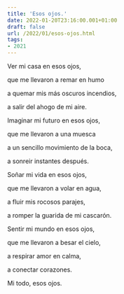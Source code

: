 ```yaml
---
title: 'Esos ojos.'
date: 2022-01-20T23:16:00.001+01:00
draft: false
url: /2022/01/esos-ojos.html
tags: 
- 2021
---
```


Ver mi casa en esos ojos,

que me llevaron a remar en humo

a quemar mis más oscuros incendios,

a salir del ahogo de mi aire.

  

Imaginar mi futuro en esos ojos,

que me llevaron a una muesca

a un sencillo movimiento de la boca,

a sonreir instantes después.

  

Soñar mi vida en esos ojos,

que me llevaron a volar en agua,

a fluir mis rocosos parajes,

a romper la guarida de mi cascarón.

  

Sentir mi mundo en esos ojos,

que me llevaron a besar el cielo,

a respirar amor en calma,

a conectar corazones.

  

Mi todo, esos ojos.